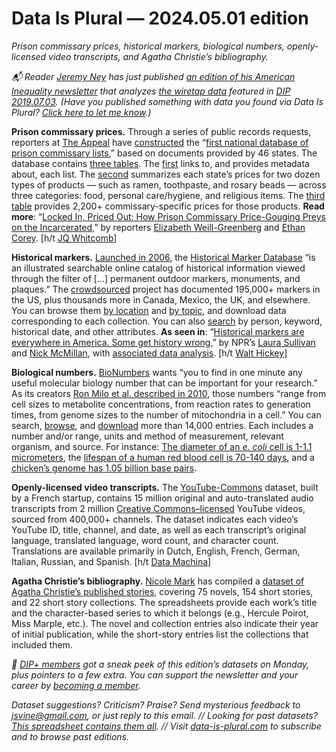 Data Is Plural — 2024.05.01 edition
===================================

*Prison commissary prices, historical markers, biological numbers, openly-licensed video transcripts, and Agatha Christie’s bibliography.*


*📬 Reader [Jeremy Ney](https://twitter.com/jeremybney) has just published [an edition of his American Inequality newsletter](https://americaninequality.substack.com/p/wiretaps-and-inequality) that analyzes [the wiretap data](https://www.uscourts.gov/statistics-reports/analysis-reports/wiretap-reports) featured in [DIP 2019.07.03](https://www.data-is-plural.com/archive/2019-07-03-edition/). (Have you published something with data you found via Data Is Plural? [Click here to let me know](https://docs.google.com/forms/d/e/1FAIpQLSdXXD5eO05w0Xa7bwG3Ppia3uzr_o3y-xDEZuWRfXbCfCu_XA/viewform).)*


__Prison commissary prices.__ Through a series of public records requests, reporters at [The Appeal](https://theappeal.org/) have [constructed](https://theappeal.org/locked-in-priced-out-commissary-database-methodology/) the “[first national database of prison commissary lists](https://theappeal.org/commissary-database/),” based on documents provided by 46 states. The database contains [three tables](https://github.com/the-appeal/commissary-data/). The [first](https://github.com/the-appeal/commissary-data/blob/main/data/commissary-lists-20240417.csv) links to, and provides metadata about, each list. The [second](https://github.com/the-appeal/commissary-data/blob/main/data/commissary-summaries-20240417.csv) summarizes each state’s prices for two dozen types of products — such as ramen, toothpaste, and rosary beads — across three categories: food, personal care/hygiene, and religious items. The [third table](https://github.com/the-appeal/commissary-data/blob/main/data/commissary-prices-20240417.csv) provides 2,200+ commissary-specific prices for those products. __Read more__: “[Locked In, Priced Out: How Prison Commissary Price-Gouging Preys on the Incarcerated](https://theappeal.org/locked-in-priced-out-how-much-prison-commissary-prices/),” by reporters [Elizabeth Weill-Greenberg](https://theappeal.org/authors/elizabeth-weill-greenberg/) and [Ethan Corey](https://theappeal.org/authors/ethan-corey/). [h/t [JQ Whitcomb](https://jqwhitcomb.com/)]


__Historical markers.__ [Launched in 2006](https://www.hmdb.org/about.asp), the [Historical Marker Database](https://www.hmdb.org/) “is an illustrated searchable online catalog of historical information viewed through the filter of […] permanent outdoor markers, monuments, and plaques.” The [crowdsourced](https://www.hmdb.org/faq.asp) project has documented 195,000+ markers in the US, plus thousands more in Canada, Mexico, the UK, and elsewhere. You can browse them [by location](https://www.hmdb.org/geolists.asp) and [by topic](https://www.hmdb.org/categories.asp), and download data corresponding to each collection. You can also [search](https://www.hmdb.org/search.asp) by person, keyword, historical date, and other attributes. __As seen in__: “[Historical markers are everywhere in America. Some get history wrong](https://www.npr.org/2024/04/21/1244899635/civil-war-confederate-statue-markers-sign-history),” by NPR’s [Laura Sullivan](https://www.npr.org/people/4624985/laura-sullivan) and [Nick McMillan](https://www.npr.org/people/1083208720/nick-mcmillan), with [associated data analysis](https://github.com/NPR-investigations/off-the-mark). [h/t [Walt Hickey](https://www.numlock.com/p/numlock-news-april-22-2024-ghosts)]


__Biological numbers.__ [BioNumbers](https://bionumbers.hms.harvard.edu/search.aspx) wants “you to find in one minute any useful molecular biology number that can be important for your research.” As its creators [Ron Milo et al. described in 2010](https://www.ncbi.nlm.nih.gov/pmc/articles/PMC2808940/), those numbers “range from cell sizes to metabolite concentrations, from reaction rates to generation times, from genome sizes to the number of mitochondria in a cell.” You can search, [browse](https://bionumbers.hms.harvard.edu/browse.aspx), and [download](https://bionumbers.hms.harvard.edu/resources.aspx) more than 14,000 entries. Each includes a number and/or range, units and method of measurement, relevant organism, and source. For instance: [The diameter of an *e. coli* cell is 1-1.1 micrometers](https://bionumbers.hms.harvard.edu/bionumber.aspx?id=100002&ver=12&trm=100002&org=), the [lifespan of a human red blood cell is 70-140 days](https://bionumbers.hms.harvard.edu/bionumber.aspx?id=112478&ver=0&trm=red+blood+cell&org=a), and a [chicken’s genome has 1.05 billion base pairs](https://bionumbers.hms.harvard.edu/bionumber.aspx?id=100282&ver=6&trm=genome&org=).


__Openly-licensed video transcripts.__ The [YouTube-Commons](https://huggingface.co/datasets/PleIAs/YouTube-Commons) dataset, built by a French startup, contains 15 million original and auto-translated audio transcripts from 2 million [Creative Commons–licensed](https://creativecommons.org/share-your-work/cclicenses/) YouTube videos, sourced from 400,000+ channels. The dataset indicates each video’s YouTube ID, title, channel, and date, as well as each transcript’s original language, translated language, word count, and character count. Translations are available primarily in Dutch, English, French, German, Italian, Russian, and Spanish. [h/t [Data Machina](https://datamachina.substack.com/p/data-machina-250)]


__Agatha Christie’s bibliography.__ [Nicole Mark](https://www.nicoledesignsdata.net/) has compiled a [dataset of Agatha Christie’s published stories](https://docs.google.com/spreadsheets/d/1A8ZRe5KLLAllhT31pCzke4j5qAPqeMKf0jYgyJXcoPs/edit#gid=0), covering 75 novels, 154 short stories, and 22 short story collections. The spreadsheets provide each work’s title and the character-based series to which it belongs (e.g., Hercule Poirot, Miss Marple, etc.). The novel and collection entries also indicate their year of initial publication, while the short-story entries list the collections that included them.


*👋 [DIP+ members](https://www.data-is-plural.com/plus/) got a sneak peek of this edition’s datasets on Monday, plus pointers to a few extra. You can support the newsletter and your career by [becoming a member](https://www.data-is-plural.com/plus/).*


*Dataset suggestions? Criticism? Praise? Send mysterious feedback to jsvine@gmail.com, or just reply to this email. // Looking for past datasets? [This spreadsheet contains them all](https://docs.google.com/spreadsheets/d/1wZhPLMCHKJvwOkP4juclhjFgqIY8fQFMemwKL2c64vk/edit#gid=0). // Visit [data-is-plural.com](https://www.data-is-plural.com) to subscribe and to browse past editions.*
